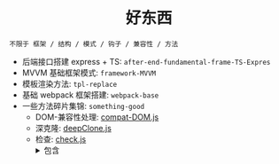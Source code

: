 # <center>好东西</center>

`不限于 框架 / 结构 / 模式 / 钩子 / 兼容性 / 方法`

- 后端接口搭建 express + TS: `after-end-fundamental-frame-TS-Expres`
- MVVM 基础框架模式: `framework-MVVM`
- 模板渲染方法: `tpl-replace`
- 基础 webpack 框架搭建: `webpack-base`
- 一些方法碎片集锦: `something-good`
  - DOM-兼容性处理: [compat-DOM.js](./something-good/compat-DOM.js)
  - 深克隆: [deepClone.js](./something-good/deepClone.js)
  - 检查: [check.js](./something-good/check.js)
      <details>
        <summary>包含 </summary>
        1. os: 检查登录设备
      </details>
